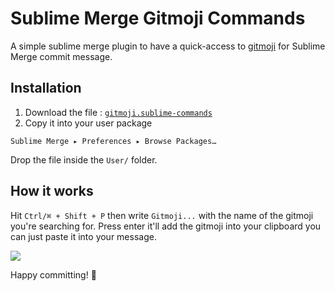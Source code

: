 # Sublime Merge Gitmoji Commands

A simple sublime merge plugin to have a quick-access to [gitmoji](https://github.com/carloscuesta/gitmoji) for Sublime Merge commit message.

## Installation

1. Download the file : [`gitmoji.sublime-commands`](https://github.com/davidAlgis/GitmojiSublimeMerge/blob/main/gitmoji.sublime-commands)
2. Copy it into your user package

```
Sublime Merge ▸ Preferences ▸ Browse Packages…
````
Drop the file inside the `User/` folder.

## How it works

Hit `Ctrl/⌘ + Shift + P` then write `Gitmoji...` with the name of the gitmoji you're searching for. Press enter it'll add the gitmoji into your clipboard you can just paste it into your message.

![](demo.gif)

Happy committing! 🎉

